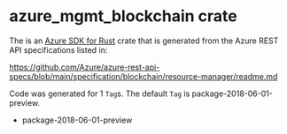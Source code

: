 # azure_mgmt_blockchain crate

The is an [Azure SDK for Rust](https://github.com/Azure/azure-sdk-for-rust) crate that is generated from the Azure REST API specifications listed in:

https://github.com/Azure/azure-rest-api-specs/blob/main/specification/blockchain/resource-manager/readme.md

Code was generated for 1 `Tag`s. The default `Tag` is package-2018-06-01-preview.


- package-2018-06-01-preview
